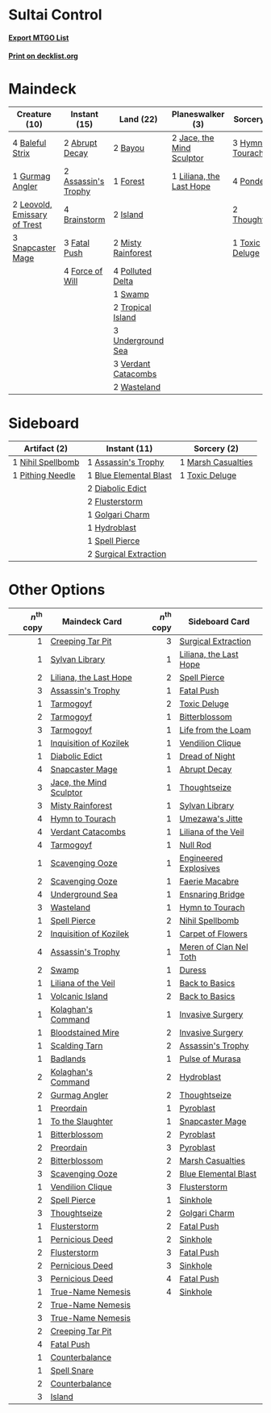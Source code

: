 # Sultai Control

#### [Export MTGO List](../collection/Sultai%20Control/Sultai%20Control.txt)
#### [Print on decklist.org](http://decklist.org/?deckmain=2%09Abrupt%20Decay%0A2%09Assassin's%20Trophy%0A4%09Baleful%20Strix%0A2%09Bayou%0A4%09Brainstorm%0A3%09Fatal%20Push%0A4%09Force%20of%20Will%0A1%09Forest%0A1%09Gurmag%20Angler%0A3%09Hymn%20to%20Tourach%0A2%09Island%0A2%09Jace,%20the%20Mind%20Sculptor%0A2%09Leovold,%20Emissary%20of%20Trest%0A1%09Liliana,%20the%20Last%20Hope%0A2%09Misty%20Rainforest%0A4%09Polluted%20Delta%0A4%09Ponder%0A3%09Snapcaster%20Mage%0A1%09Swamp%0A2%09Thoughtseize%0A1%09Toxic%20Deluge%0A2%09Tropical%20Island%0A3%09Underground%20Sea%0A3%09Verdant%20Catacombs%0A2%09Wasteland&deckside=1%09Assassin's%20Trophy%0A1%09Blue%20Elemental%20Blast%0A2%09Diabolic%20Edict%0A2%09Flusterstorm%0A1%09Golgari%20Charm%0A1%09Hydroblast%0A1%09Marsh%20Casualties%0A1%09Nihil%20Spellbomb%0A1%09Pithing%20Needle%0A1%09Spell%20Pierce%0A2%09Surgical%20Extraction%0A1%09Toxic%20Deluge)
# Maindeck

|                                             Creature (10)                                             |                                         Instant (15)                                         |                                          Land (22)                                           |                                          Planeswalker (3)                                          |                                        Sorcery (10)                                        |
|-------------------------------------------------------------------------------------------------------|----------------------------------------------------------------------------------------------|----------------------------------------------------------------------------------------------|----------------------------------------------------------------------------------------------------|--------------------------------------------------------------------------------------------|
|4 [Baleful Strix](http://gatherer.wizards.com/Pages/Card/Details.aspx?multiverseid=423507)             |2 [Abrupt Decay](http://gatherer.wizards.com/Pages/Card/Details.aspx?multiverseid=425971)     |2 [Bayou](http://gatherer.wizards.com/Pages/Card/Details.aspx?multiverseid=382860)            |2 [Jace, the Mind Sculptor](http://gatherer.wizards.com/Pages/Card/Details.aspx?multiverseid=382979)|3 [Hymn to Tourach](http://gatherer.wizards.com/Pages/Card/Details.aspx?multiverseid=382976)|
|1 [Gurmag Angler](http://gatherer.wizards.com/Pages/Card/Details.aspx?multiverseid=391850)             |2 [Assassin's Trophy](http://gatherer.wizards.com/Pages/Card/Details.aspx?multiverseid=452902)|1 [Forest](http://gatherer.wizards.com/Pages/Card/Details.aspx?multiverseid=439605)           |1 [Liliana, the Last Hope](http://gatherer.wizards.com/Pages/Card/Details.aspx?multiverseid=414388) |4 [Ponder](http://gatherer.wizards.com/Pages/Card/Details.aspx?multiverseid=451051)         |
|2 [Leovold, Emissary of Trest](http://gatherer.wizards.com/Pages/Card/Details.aspx?multiverseid=416834)|4 [Brainstorm](http://gatherer.wizards.com/Pages/Card/Details.aspx?multiverseid=382871)       |2 [Island](http://gatherer.wizards.com/Pages/Card/Details.aspx?multiverseid=439602)           |                                                                                                    |2 [Thoughtseize](http://gatherer.wizards.com/Pages/Card/Details.aspx?multiverseid=438676)   |
|3 [Snapcaster Mage](http://gatherer.wizards.com/Pages/Card/Details.aspx?multiverseid=425875)           |3 [Fatal Push](http://gatherer.wizards.com/Pages/Card/Details.aspx?multiverseid=423724)       |2 [Misty Rainforest](http://gatherer.wizards.com/Pages/Card/Details.aspx?multiverseid=426065) |                                                                                                    |1 [Toxic Deluge](http://gatherer.wizards.com/Pages/Card/Details.aspx?multiverseid=413650)   |
|                                                                                                       |4 [Force of Will](http://gatherer.wizards.com/Pages/Card/Details.aspx?multiverseid=382943)    |4 [Polluted Delta](http://gatherer.wizards.com/Pages/Card/Details.aspx?multiverseid=405104)   |                                                                                                    |                                                                                            |
|                                                                                                       |                                                                                              |1 [Swamp](http://gatherer.wizards.com/Pages/Card/Details.aspx?multiverseid=439603)            |                                                                                                    |                                                                                            |
|                                                                                                       |                                                                                              |2 [Tropical Island](http://gatherer.wizards.com/Pages/Card/Details.aspx?multiverseid=383138)  |                                                                                                    |                                                                                            |
|                                                                                                       |                                                                                              |3 [Underground Sea](http://gatherer.wizards.com/Pages/Card/Details.aspx?multiverseid=383142)  |                                                                                                    |                                                                                            |
|                                                                                                       |                                                                                              |3 [Verdant Catacombs](http://gatherer.wizards.com/Pages/Card/Details.aspx?multiverseid=426074)|                                                                                                    |                                                                                            |
|                                                                                                       |                                                                                              |2 [Wasteland](http://gatherer.wizards.com/Pages/Card/Details.aspx?multiverseid=413790)        |                                                                                                    |                                                                                            |


# Sideboard

|                                        Artifact (2)                                        |                                          Instant (11)                                           |                                         Sorcery (2)                                         |
|--------------------------------------------------------------------------------------------|-------------------------------------------------------------------------------------------------|---------------------------------------------------------------------------------------------|
|1 [Nihil Spellbomb](http://gatherer.wizards.com/Pages/Card/Details.aspx?multiverseid=442215)|1 [Assassin's Trophy](http://gatherer.wizards.com/Pages/Card/Details.aspx?multiverseid=452902)   |1 [Marsh Casualties](http://gatherer.wizards.com/Pages/Card/Details.aspx?multiverseid=401696)|
|1 [Pithing Needle](http://gatherer.wizards.com/Pages/Card/Details.aspx?multiverseid=425815) |1 [Blue Elemental Blast](http://gatherer.wizards.com/Pages/Card/Details.aspx?multiverseid=202520)|1 [Toxic Deluge](http://gatherer.wizards.com/Pages/Card/Details.aspx?multiverseid=413650)    |
|                                                                                            |2 [Diabolic Edict](http://gatherer.wizards.com/Pages/Card/Details.aspx?multiverseid=442074)      |                                                                                             |
|                                                                                            |2 [Flusterstorm](http://gatherer.wizards.com/Pages/Card/Details.aspx?multiverseid=382942)        |                                                                                             |
|                                                                                            |1 [Golgari Charm](http://gatherer.wizards.com/Pages/Card/Details.aspx?multiverseid=430396)       |                                                                                             |
|                                                                                            |1 [Hydroblast](http://gatherer.wizards.com/Pages/Card/Details.aspx?multiverseid=159231)          |                                                                                             |
|                                                                                            |1 [Spell Pierce](http://gatherer.wizards.com/Pages/Card/Details.aspx?multiverseid=425876)        |                                                                                             |
|                                                                                            |2 [Surgical Extraction](http://gatherer.wizards.com/Pages/Card/Details.aspx?multiverseid=397706) |                                                                                             |


# Other Options

|*n*<sup>th</sup> copy|                                          Maindeck Card                                           |*n*<sup>th</sup> copy|                                         Sideboard Card                                          |
|--------------------:|--------------------------------------------------------------------------------------------------|--------------------:|-------------------------------------------------------------------------------------------------|
|                    1|[Creeping Tar Pit](http://gatherer.wizards.com/Pages/Card/Details.aspx?multiverseid=177520)       |                    3|[Surgical Extraction](http://gatherer.wizards.com/Pages/Card/Details.aspx?multiverseid=397706)   |
|                    1|[Sylvan Library](http://gatherer.wizards.com/Pages/Card/Details.aspx?multiverseid=383120)         |                    1|[Liliana, the Last Hope](http://gatherer.wizards.com/Pages/Card/Details.aspx?multiverseid=414388)|
|                    2|[Liliana, the Last Hope](http://gatherer.wizards.com/Pages/Card/Details.aspx?multiverseid=414388) |                    2|[Spell Pierce](http://gatherer.wizards.com/Pages/Card/Details.aspx?multiverseid=425876)          |
|                    3|[Assassin's Trophy](http://gatherer.wizards.com/Pages/Card/Details.aspx?multiverseid=452902)      |                    1|[Fatal Push](http://gatherer.wizards.com/Pages/Card/Details.aspx?multiverseid=423724)            |
|                    1|[Tarmogoyf](http://gatherer.wizards.com/Pages/Card/Details.aspx?multiverseid=370404)              |                    2|[Toxic Deluge](http://gatherer.wizards.com/Pages/Card/Details.aspx?multiverseid=413650)          |
|                    2|[Tarmogoyf](http://gatherer.wizards.com/Pages/Card/Details.aspx?multiverseid=370404)              |                    1|[Bitterblossom](http://gatherer.wizards.com/Pages/Card/Details.aspx?multiverseid=397701)         |
|                    3|[Tarmogoyf](http://gatherer.wizards.com/Pages/Card/Details.aspx?multiverseid=370404)              |                    1|[Life from the Loam](http://gatherer.wizards.com/Pages/Card/Details.aspx?multiverseid=370398)    |
|                    1|[Inquisition of Kozilek](http://gatherer.wizards.com/Pages/Card/Details.aspx?multiverseid=425900) |                    1|[Vendilion Clique](http://gatherer.wizards.com/Pages/Card/Details.aspx?multiverseid=370390)      |
|                    1|[Diabolic Edict](http://gatherer.wizards.com/Pages/Card/Details.aspx?multiverseid=442074)         |                    1|[Dread of Night](http://gatherer.wizards.com/Pages/Card/Details.aspx?multiverseid=4658)          |
|                    4|[Snapcaster Mage](http://gatherer.wizards.com/Pages/Card/Details.aspx?multiverseid=425875)        |                    1|[Abrupt Decay](http://gatherer.wizards.com/Pages/Card/Details.aspx?multiverseid=425971)          |
|                    3|[Jace, the Mind Sculptor](http://gatherer.wizards.com/Pages/Card/Details.aspx?multiverseid=382979)|                    1|[Thoughtseize](http://gatherer.wizards.com/Pages/Card/Details.aspx?multiverseid=438676)          |
|                    3|[Misty Rainforest](http://gatherer.wizards.com/Pages/Card/Details.aspx?multiverseid=426065)       |                    1|[Sylvan Library](http://gatherer.wizards.com/Pages/Card/Details.aspx?multiverseid=383120)        |
|                    4|[Hymn to Tourach](http://gatherer.wizards.com/Pages/Card/Details.aspx?multiverseid=382976)        |                    1|[Umezawa's Jitte](http://gatherer.wizards.com/Pages/Card/Details.aspx?multiverseid=416756)       |
|                    4|[Verdant Catacombs](http://gatherer.wizards.com/Pages/Card/Details.aspx?multiverseid=426074)      |                    1|[Liliana of the Veil](http://gatherer.wizards.com/Pages/Card/Details.aspx?multiverseid=425901)   |
|                    4|[Tarmogoyf](http://gatherer.wizards.com/Pages/Card/Details.aspx?multiverseid=370404)              |                    1|[Null Rod](http://gatherer.wizards.com/Pages/Card/Details.aspx?multiverseid=383034)              |
|                    1|[Scavenging Ooze](http://gatherer.wizards.com/Pages/Card/Details.aspx?multiverseid=425959)        |                    1|[Engineered Explosives](http://gatherer.wizards.com/Pages/Card/Details.aspx?multiverseid=370549) |
|                    2|[Scavenging Ooze](http://gatherer.wizards.com/Pages/Card/Details.aspx?multiverseid=425959)        |                    1|[Faerie Macabre](http://gatherer.wizards.com/Pages/Card/Details.aspx?multiverseid=370410)        |
|                    4|[Underground Sea](http://gatherer.wizards.com/Pages/Card/Details.aspx?multiverseid=383142)        |                    1|[Ensnaring Bridge](http://gatherer.wizards.com/Pages/Card/Details.aspx?multiverseid=442213)      |
|                    3|[Wasteland](http://gatherer.wizards.com/Pages/Card/Details.aspx?multiverseid=413790)              |                    1|[Hymn to Tourach](http://gatherer.wizards.com/Pages/Card/Details.aspx?multiverseid=382976)       |
|                    1|[Spell Pierce](http://gatherer.wizards.com/Pages/Card/Details.aspx?multiverseid=425876)           |                    2|[Nihil Spellbomb](http://gatherer.wizards.com/Pages/Card/Details.aspx?multiverseid=442215)       |
|                    2|[Inquisition of Kozilek](http://gatherer.wizards.com/Pages/Card/Details.aspx?multiverseid=425900) |                    1|[Carpet of Flowers](http://gatherer.wizards.com/Pages/Card/Details.aspx?multiverseid=5858)       |
|                    4|[Assassin's Trophy](http://gatherer.wizards.com/Pages/Card/Details.aspx?multiverseid=452902)      |                    1|[Meren of Clan Nel Toth](http://gatherer.wizards.com/Pages/Card/Details.aspx?multiverseid=430405)|
|                    2|[Swamp](http://gatherer.wizards.com/Pages/Card/Details.aspx?multiverseid=439603)                  |                    1|[Duress](http://gatherer.wizards.com/Pages/Card/Details.aspx?multiverseid=270465)                |
|                    1|[Liliana of the Veil](http://gatherer.wizards.com/Pages/Card/Details.aspx?multiverseid=425901)    |                    1|[Back to Basics](http://gatherer.wizards.com/Pages/Card/Details.aspx?multiverseid=5711)          |
|                    1|[Volcanic Island](http://gatherer.wizards.com/Pages/Card/Details.aspx?multiverseid=383147)        |                    2|[Back to Basics](http://gatherer.wizards.com/Pages/Card/Details.aspx?multiverseid=5711)          |
|                    1|[Kolaghan's Command](http://gatherer.wizards.com/Pages/Card/Details.aspx?multiverseid=394613)     |                    1|[Invasive Surgery](http://gatherer.wizards.com/Pages/Card/Details.aspx?multiverseid=409811)      |
|                    1|[Bloodstained Mire](http://gatherer.wizards.com/Pages/Card/Details.aspx?multiverseid=405094)      |                    2|[Invasive Surgery](http://gatherer.wizards.com/Pages/Card/Details.aspx?multiverseid=409811)      |
|                    1|[Scalding Tarn](http://gatherer.wizards.com/Pages/Card/Details.aspx?multiverseid=426069)          |                    2|[Assassin's Trophy](http://gatherer.wizards.com/Pages/Card/Details.aspx?multiverseid=452902)     |
|                    1|[Badlands](http://gatherer.wizards.com/Pages/Card/Details.aspx?multiverseid=382852)               |                    1|[Pulse of Murasa](http://gatherer.wizards.com/Pages/Card/Details.aspx?multiverseid=407651)       |
|                    2|[Kolaghan's Command](http://gatherer.wizards.com/Pages/Card/Details.aspx?multiverseid=394613)     |                    2|[Hydroblast](http://gatherer.wizards.com/Pages/Card/Details.aspx?multiverseid=159231)            |
|                    2|[Gurmag Angler](http://gatherer.wizards.com/Pages/Card/Details.aspx?multiverseid=391850)          |                    2|[Thoughtseize](http://gatherer.wizards.com/Pages/Card/Details.aspx?multiverseid=438676)          |
|                    1|[Preordain](http://gatherer.wizards.com/Pages/Card/Details.aspx?multiverseid=265979)              |                    1|[Pyroblast](http://gatherer.wizards.com/Pages/Card/Details.aspx?multiverseid=159243)             |
|                    1|[To the Slaughter](http://gatherer.wizards.com/Pages/Card/Details.aspx?multiverseid=409889)       |                    1|[Snapcaster Mage](http://gatherer.wizards.com/Pages/Card/Details.aspx?multiverseid=425875)       |
|                    1|[Bitterblossom](http://gatherer.wizards.com/Pages/Card/Details.aspx?multiverseid=397701)          |                    2|[Pyroblast](http://gatherer.wizards.com/Pages/Card/Details.aspx?multiverseid=159243)             |
|                    2|[Preordain](http://gatherer.wizards.com/Pages/Card/Details.aspx?multiverseid=265979)              |                    3|[Pyroblast](http://gatherer.wizards.com/Pages/Card/Details.aspx?multiverseid=159243)             |
|                    2|[Bitterblossom](http://gatherer.wizards.com/Pages/Card/Details.aspx?multiverseid=397701)          |                    2|[Marsh Casualties](http://gatherer.wizards.com/Pages/Card/Details.aspx?multiverseid=401696)      |
|                    3|[Scavenging Ooze](http://gatherer.wizards.com/Pages/Card/Details.aspx?multiverseid=425959)        |                    2|[Blue Elemental Blast](http://gatherer.wizards.com/Pages/Card/Details.aspx?multiverseid=202520)  |
|                    1|[Vendilion Clique](http://gatherer.wizards.com/Pages/Card/Details.aspx?multiverseid=370390)       |                    3|[Flusterstorm](http://gatherer.wizards.com/Pages/Card/Details.aspx?multiverseid=382942)          |
|                    2|[Spell Pierce](http://gatherer.wizards.com/Pages/Card/Details.aspx?multiverseid=425876)           |                    1|[Sinkhole](http://gatherer.wizards.com/Pages/Card/Details.aspx?multiverseid=202439)              |
|                    3|[Thoughtseize](http://gatherer.wizards.com/Pages/Card/Details.aspx?multiverseid=438676)           |                    2|[Golgari Charm](http://gatherer.wizards.com/Pages/Card/Details.aspx?multiverseid=430396)         |
|                    1|[Flusterstorm](http://gatherer.wizards.com/Pages/Card/Details.aspx?multiverseid=382942)           |                    2|[Fatal Push](http://gatherer.wizards.com/Pages/Card/Details.aspx?multiverseid=423724)            |
|                    1|[Pernicious Deed](http://gatherer.wizards.com/Pages/Card/Details.aspx?multiverseid=442201)        |                    2|[Sinkhole](http://gatherer.wizards.com/Pages/Card/Details.aspx?multiverseid=202439)              |
|                    2|[Flusterstorm](http://gatherer.wizards.com/Pages/Card/Details.aspx?multiverseid=382942)           |                    3|[Fatal Push](http://gatherer.wizards.com/Pages/Card/Details.aspx?multiverseid=423724)            |
|                    2|[Pernicious Deed](http://gatherer.wizards.com/Pages/Card/Details.aspx?multiverseid=442201)        |                    3|[Sinkhole](http://gatherer.wizards.com/Pages/Card/Details.aspx?multiverseid=202439)              |
|                    3|[Pernicious Deed](http://gatherer.wizards.com/Pages/Card/Details.aspx?multiverseid=442201)        |                    4|[Fatal Push](http://gatherer.wizards.com/Pages/Card/Details.aspx?multiverseid=423724)            |
|                    1|[True-Name Nemesis](http://gatherer.wizards.com/Pages/Card/Details.aspx?multiverseid=376562)      |                    4|[Sinkhole](http://gatherer.wizards.com/Pages/Card/Details.aspx?multiverseid=202439)              |
|                    2|[True-Name Nemesis](http://gatherer.wizards.com/Pages/Card/Details.aspx?multiverseid=376562)      |                     |                                                                                                 |
|                    3|[True-Name Nemesis](http://gatherer.wizards.com/Pages/Card/Details.aspx?multiverseid=376562)      |                     |                                                                                                 |
|                    2|[Creeping Tar Pit](http://gatherer.wizards.com/Pages/Card/Details.aspx?multiverseid=177520)       |                     |                                                                                                 |
|                    4|[Fatal Push](http://gatherer.wizards.com/Pages/Card/Details.aspx?multiverseid=423724)             |                     |                                                                                                 |
|                    1|[Counterbalance](http://gatherer.wizards.com/Pages/Card/Details.aspx?multiverseid=429868)         |                     |                                                                                                 |
|                    1|[Spell Snare](http://gatherer.wizards.com/Pages/Card/Details.aspx?multiverseid=370447)            |                     |                                                                                                 |
|                    2|[Counterbalance](http://gatherer.wizards.com/Pages/Card/Details.aspx?multiverseid=429868)         |                     |                                                                                                 |
|                    3|[Island](http://gatherer.wizards.com/Pages/Card/Details.aspx?multiverseid=439602)                 |                     |                                                                                                 |

